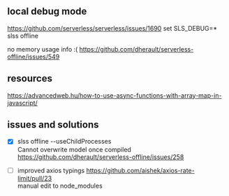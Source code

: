 




## local debug mode
https://github.com/serverless/serverless/issues/1690
set SLS_DEBUG=*
slss offline

no memory usage info  :( https://github.com/dherault/serverless-offline/issues/549


## resources
https://advancedweb.hu/how-to-use-async-functions-with-array-map-in-javascript/


## issues and solutions

- [x] slss offline --useChildProcesses   
Cannot overwrite model once compiled
https://github.com/dherault/serverless-offline/issues/258


- [ ] improved axios typings https://github.com/aishek/axios-rate-limit/pull/23   
manual edit to node_modules


